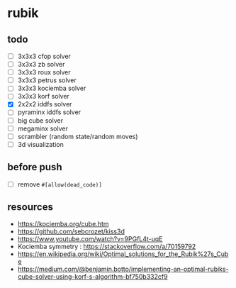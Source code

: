 # rubik

## todo

- [ ] 3x3x3 cfop solver
- [ ] 3x3x3 zb solver
- [ ] 3x3x3 roux solver
- [ ] 3x3x3 petrus solver
- [ ] 3x3x3 kociemba solver
- [ ] 3x3x3 korf solver
- [x] 2x2x2 iddfs solver
- [ ] pyraminx iddfs solver
- [ ] big cube solver
- [ ] megaminx solver
- [ ] scrambler (random state/random moves)
- [ ] 3d visualization

## before push

- [ ] remove `#[allow(dead_code)]`

## resources

- https://kociemba.org/cube.htm
- https://github.com/sebcrozet/kiss3d
- https://www.youtube.com/watch?v=9PGfL4t-uqE
- Kociemba symmetry : https://stackoverflow.com/a/70159792
- https://en.wikipedia.org/wiki/Optimal_solutions_for_the_Rubik%27s_Cube
- https://medium.com/@benjamin.botto/implementing-an-optimal-rubiks-cube-solver-using-korf-s-algorithm-bf750b332cf9
